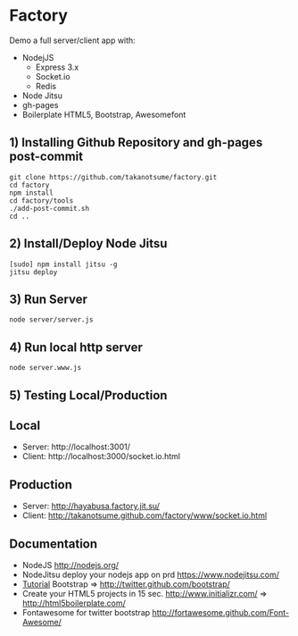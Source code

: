 Factory
=======

Demo a full server/client app with:
- NodejJS
  - Express 3.x
  - Socket.io
  - Redis
- Node Jitsu
- gh-pages
- Boilerplate HTML5, Bootstrap, Awesomefont

## 1) Installing Github Repository and gh-pages post-commit
``` shell
git clone https://github.com/takanotsume/factory.git
cd factory
npm install
cd factory/tools
./add-post-commit.sh
cd ..
```

## 2) Install/Deploy Node Jitsu
``` shell
[sudo] npm install jitsu -g
jitsu deploy
```

## 3) Run Server
``` shell
node server/server.js
```

## 4) Run local http server
``` shell
node server.www.js
```

## 5) Testing Local/Production
Local
---
  - Server: http://localhost:3001/
  - Client: http://localhost:3000/socket.io.html
  
Production
---
  - Server: http://hayabusa.factory.jit.su/
  - Client: http://takanotsume.github.com/factory/www/socket.io.html

Documentation
---
  - NodeJS http://nodejs.org/
  - NodeJitsu deploy your nodejs app on prd https://www.nodejitsu.com/
  - [Tutorial](http://www.siteduzero.com/informatique/tutoriels/bootstrap-de-twitter-un-kit-css-et-plus) Bootstrap => http://twitter.github.com/bootstrap/
  - Create your HTML5 projects in 15 sec. http://www.initializr.com/ => http://html5boilerplate.com/
  - Fontawesome for twitter bootstrap http://fortawesome.github.com/Font-Awesome/

